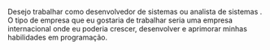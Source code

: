 Desejo trabalhar como desenvolvedor de sistemas ou analista de sistemas .
O tipo de empresa que eu gostaria de trabalhar seria uma empresa internacional onde eu poderia crescer, desenvolver e aprimorar minhas habilidades em programação.
